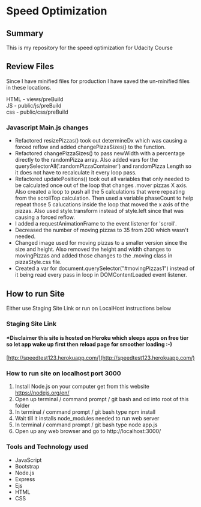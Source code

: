 # Speed Optimization #

## Summary ##

This is my repository for the speed optimization for Udacity Course

## Review Files
Since I have minified files for production I have saved the un-minified files in these locations.

HTML - views/preBuild  
JS   - public/js/preBuild  
css  - public/css/preBuild  

### Javascript Main.js changes
* Refactored resizePizzas() took out determineDx which was causing a forced reflow and added changePizzaSizes() to the function.
* Refactored changePizzaSizes() to pass newWidth with a percentage directly to the randomPizza array.  Also added vars for the querySelectorAll('.randomPizzaContainer') and randomPizza Length so it does not have to recalculate it every loop pass.
* Refactored updatePositions() took out all variables that only needed to be calculated once out of the loop that changes .mover pizzas X axis.  Also created a loop to push all the 5 calculations that were repeating from the scrollTop calculation.  Then used a variable phaseCount to help repeat those 5 calucations inside the loop that moved the x axis of the pizzas.  Also used style.transform instead of style.left since that was causing a forced reflow.
* I added a requestAnimationFrame to the event listener for 'scroll'.
* Decreased the number of moving pizzas to 35 from 200 which wasn't needed.
* Changed image used for moving pizzas to a smaller version since the size and height.  Also removed the height and width changes to movingPizzas and added those changes to the .moving class in pizzaStyle.css file.
* Created a var for  document.querySelector("#movingPizzas1") instead of it being read every pass in loop in DOMContentLoaded event listener.

## How to run Site
Either use Staging Site Link or run on LocalHost instructions below

### Staging Site Link
#### *Disclaimer this site is hosted on Heroku which sleeps apps on free tier so let app wake up first then reload page for smoother loading :-)
[http://speedtest123.herokuapp.com/](http://speedtest123.herokuapp.com/)

### How to run site on localhost port 3000
1. Install Node.js on your computer get from this website https://nodejs.org/en/
2. Open up terminal / command prompt / git bash and cd into root of this folder
3. In terminal / command prompt / git bash type npm install
4. Wait till it installs node_modules needed to run web server
5. In terminal / command prompt / git bash type node app.js
6. Open up any web browser and go to http://localhost:3000/

### Tools and Technology used

* JavaScript
* Bootstrap
* Node.js
* Express
* Ejs
* HTML
* CSS
